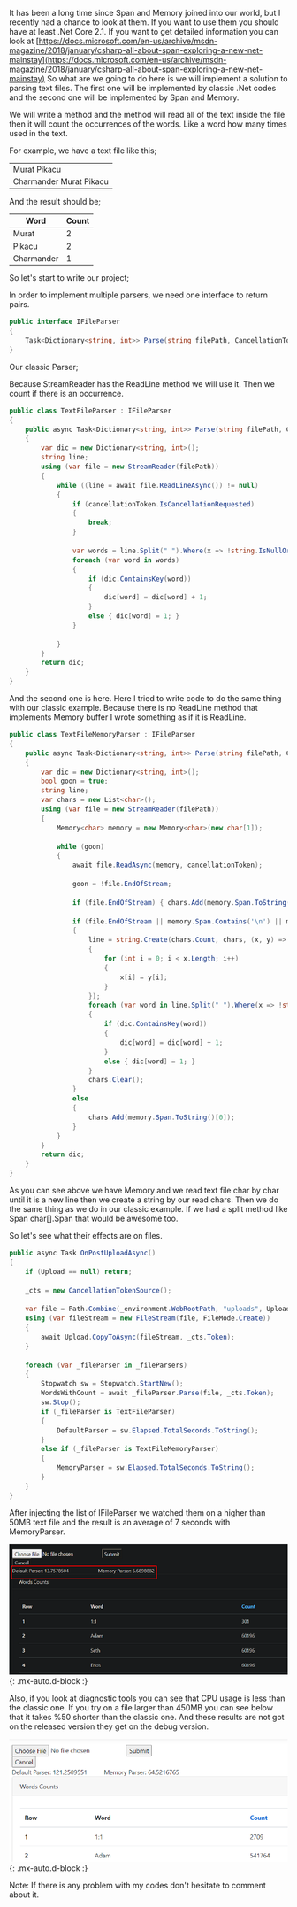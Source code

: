 It has been a long time since Span and Memory joined into our world, but I recently had a chance to look at them. If you want to use them you should have at least .Net Core 2.1.
If you want to get detailed information you can look at [https://docs.microsoft.com/en-us/archive/msdn-magazine/2018/january/csharp-all-about-span-exploring-a-new-net-mainstay](https://docs.microsoft.com/en-us/archive/msdn-magazine/2018/january/csharp-all-about-span-exploring-a-new-net-mainstay)
So what are we going to do here is we will implement a solution to parsing text files. 
The first one will be implemented by classic .Net codes and the second one will be implemented by Span and Memory.

We will write a method and the method will read all of the text inside the file then it will count the occurrences of the words. Like a word how many times used in the text.

For example, we have a text file like this;

||
|-|
|Murat Pikacu|
|Charmander Murat Pikacu|

And the result should be;

|  Word      | Count                       |
| --------   | ----------------------------|
|  Murat     | 2                           |
|  Pikacu    | 2                           |
|  Charmander| 1                           |

So let's start to write our project;

In order to implement multiple parsers, we need one interface to return pairs.

```c#
public interface IFileParser
{
    Task<Dictionary<string, int>> Parse(string filePath, CancellationToken cancellationToken = default);
}
```

Our classic Parser;

Because StreamReader has the ReadLine method we will use it. Then we count if there is an occurrence.

```c#
public class TextFileParser : IFileParser
{
    public async Task<Dictionary<string, int>> Parse(string filePath, CancellationToken cancellationToken = default)
    {
        var dic = new Dictionary<string, int>();
        string line;
        using (var file = new StreamReader(filePath))
        {
            while ((line = await file.ReadLineAsync()) != null)
            {
                if (cancellationToken.IsCancellationRequested)
                {
                    break;
                }

                var words = line.Split(" ").Where(x => !string.IsNullOrWhiteSpace(x));
                foreach (var word in words)
                {
                    if (dic.ContainsKey(word))
                    {
                        dic[word] = dic[word] + 1;
                    }
                    else { dic[word] = 1; }
                }

            }
        }
        return dic;
    }
}
```

And the second one is here. Here I tried to write code to do the same thing with our classic example. Because there is no ReadLine method that implements Memory buffer I wrote something as if it is ReadLine.

```c#
public class TextFileMemoryParser : IFileParser
{
    public async Task<Dictionary<string, int>> Parse(string filePath, CancellationToken cancellationToken = default)
    {
        var dic = new Dictionary<string, int>();
        bool goon = true;
        string line;
        var chars = new List<char>();
        using (var file = new StreamReader(filePath))
        {
            Memory<char> memory = new Memory<char>(new char[1]);

            while (goon)
            {
                await file.ReadAsync(memory, cancellationToken);

                goon = !file.EndOfStream;

                if (file.EndOfStream) { chars.Add(memory.Span.ToString()[0]); }

                if (file.EndOfStream || memory.Span.Contains('\n') || memory.Span.Contains('\r'))
                {
                    line = string.Create(chars.Count, chars, (x, y) =>
                    {
                        for (int i = 0; i < x.Length; i++)
                        {
                            x[i] = y[i];
                        }
                    });
                    foreach (var word in line.Split(" ").Where(x => !string.IsNullOrWhiteSpace(x)))
                    {
                        if (dic.ContainsKey(word))
                        {
                            dic[word] = dic[word] + 1;
                        }
                        else { dic[word] = 1; }
                    }
                    chars.Clear();
                }
                else
                {
                    chars.Add(memory.Span.ToString()[0]);
                }
            }
        }
        return dic;
    }
}
```

As you can see above we have Memory<char> and we read text file char by char until it is a new line then we create a string by our read chars. Then we do the same thing as we do in our classic example. If we had a split method like Span<string> char[].Span that would be awesome too.

So let's see what their effects are on files.

```c#
public async Task OnPostUploadAsync()
{
    if (Upload == null) return;

    _cts = new CancellationTokenSource();

    var file = Path.Combine(_environment.WebRootPath, "uploads", Upload.FileName);
    using (var fileStream = new FileStream(file, FileMode.Create))
    {
        await Upload.CopyToAsync(fileStream, _cts.Token);
    }

    foreach (var _fileParser in _fileParsers)
    {
        Stopwatch sw = Stopwatch.StartNew();
        WordsWithCount = await _fileParser.Parse(file, _cts.Token);
        sw.Stop();
        if (_fileParser is TextFileParser)
        {
            DefaultParser = sw.Elapsed.TotalSeconds.ToString();
        }
        else if (_fileParser is TextFileMemoryParser)
        {
            MemoryParser = sw.Elapsed.TotalSeconds.ToString();
        }
    }
}
```

After injecting the list of IFileParser we watched them on a higher than 50MB text file and the result is an average of 7 seconds with MemoryParser.

![Crepe](../assets/img/spanparser1.png){: .mx-auto.d-block :}

Also, if you look at diagnostic tools you can see that CPU usage is less than the classic one.
If you try on a file larger than 450MB you can see below that it takes %50 shorter than the classic one. And these results are not got on the released version they get on the debug version.

![Crepe](../assets/img/spanparser2.png){: .mx-auto.d-block :}

Note: If there is any problem with my codes don't hesitate to comment about it.